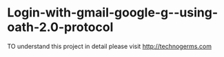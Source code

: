 Login-with-gmail-google-g--using-oath-2.0-protocol
==================================================

TO understand this project in detail please visit http://technogerms.com
